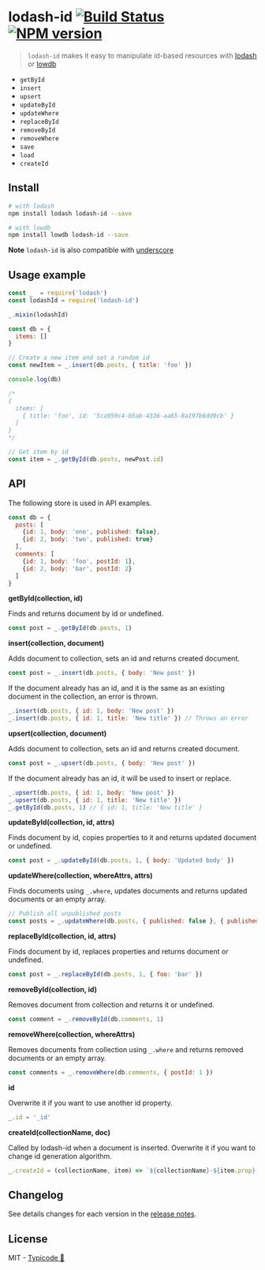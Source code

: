 # lodash-id [![Build Status](https://travis-ci.org/typicode/lodash-id.svg)](https://travis-ci.org/typicode/lodash-id) [![NPM version](https://badge.fury.io/js/lodash-id.svg)](http://badge.fury.io/js/lodash-id)

> `lodash-id` makes it easy to manipulate id-based resources with [lodash](https://lodash.com/) or [lowdb](https://github.com/typicode/lowdb)

* `getById`
* `insert`
* `upsert`
* `updateById`
* `updateWhere`
* `replaceById`
* `removeById`
* `removeWhere`
* `save`
* `load`
* `createId`


## Install

```bash
# with lodash
npm install lodash lodash-id --save

# with lowdb
npm install lowdb lodash-id --save
```

__Note__ `lodash-id` is also compatible with [underscore](http://underscorejs.org/)


## Usage example

```js
const _  = require('lodash')
const lodashId = require('lodash-id')

_.mixin(lodashId)

const db = {
  items: []
}

// Create a new item and set a random id
const newItem = _.insert(db.posts, { title: 'foo' })

console.log(db)

/*
{
  items: [
    { title: 'foo', id: '5ca959c4-b5ab-4336-aa65-8a197b6dd9cb' }
  ]
}
*/

// Get item by id
const item = _.getById(db.posts, newPost.id)
```

## API

The following store is used in API examples.

```js
const db = {
  posts: [
    {id: 1, body: 'one', published: false},
    {id: 2, body: 'two', published: true}
  ],
  comments: [
    {id: 1, body: 'foo', postId: 1},
    {id: 2, body: 'bar', postId: 2}
  ]
}
```

__getById(collection, id)__

Finds and returns document by id or undefined.

```js
const post = _.getById(db.posts, 1)
```

__insert(collection, document)__

Adds document to collection, sets an id and returns created document.

```js
const post = _.insert(db.posts, { body: 'New post' })
```

If the document already has an id, and it is the same as an existing document in the collection, an error is thrown.

```js
_.insert(db.posts, { id: 1, body: 'New post' })
_.insert(db.posts, { id: 1, title: 'New title' }) // Throws an error
```

__upsert(collection, document)__

Adds document to collection, sets an id and returns created document.

```js
const post = _.upsert(db.posts, { body: 'New post' })
```

If the document already has an id, it will be used to insert or replace.

```js
_.upsert(db.posts, { id: 1, body: 'New post' })
_.upsert(db.posts, { id: 1, title: 'New title' })
_.getById(db.posts, 1) // { id: 1, title: 'New title' }
```

__updateById(collection, id, attrs)__

Finds document by id, copies properties to it and returns updated document or undefined.

```js
const post = _.updateById(db.posts, 1, { body: 'Updated body' })
```

__updateWhere(collection, whereAttrs, attrs)__

Finds documents using `_.where`, updates documents and returns updated documents or an empty array.

```js
// Publish all unpublished posts
const posts = _.updateWhere(db.posts, { published: false }, { published: true })
```

__replaceById(collection, id, attrs)__

Finds document by id, replaces properties and returns document or undefined.

```js
const post = _.replaceById(db.posts, 1, { foo: 'bar' })
```

__removeById(collection, id)__

Removes document from collection and returns it or undefined.

```js
const comment = _.removeById(db.comments, 1)
```

__removeWhere(collection, whereAttrs)__

Removes documents from collection using `_.where` and returns removed documents or an empty array.

```js
const comments = _.removeWhere(db.comments, { postId: 1 })
```

__id__

Overwrite it if you want to use another id property.

```js
_.id = '_id'
```

__createId(collectionName, doc)__

Called by lodash-id when a document is inserted. Overwrite it if you want to change id generation algorithm.

```js
_.createId = (collectionName, item) => `${collectionName}-${item.prop}-${Date.now()}`
```

## Changelog

See details changes for each version in the [release notes](https://github.com/typicode/lodash-id/releases).

## License

MIT - [Typicode :cactus:](https://github.com/typicode)
